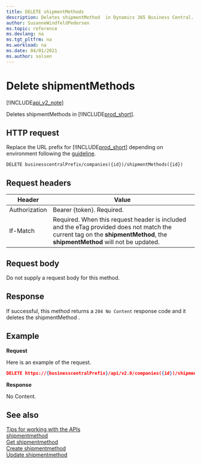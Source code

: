 ```yaml
---
title: DELETE shipmentMethods  
description: Deletes shipmentMethod  in Dynamics 365 Business Central.
author: SusanneWindfeldPedersen
ms.topic: reference
ms.devlang: na
ms.tgt_pltfrm: na
ms.workload: na
ms.date: 04/01/2021
ms.author: solsen
---
```


# Delete shipmentMethods

[!INCLUDE[api_v2_note](../../../includes/api_v2_note.md)]

Deletes shipmentMethods in [!INCLUDE[prod_short](../../../includes/prod_short.md)].

## HTTP request
Replace the URL prefix for [!INCLUDE[prod_short](../../../includes/prod_short.md)] depending on environment following the [guideline](../../v2.0/endpoints-apis-for-dynamics.md).
```
DELETE businesscentralPrefix/companies({id})/shipmentMethods({id})
```

## Request headers

|Header|Value|
|------|-----|
|Authorization  |Bearer {token}. Required. |
|If-Match       |Required. When this request header is included and the eTag provided does not match the current tag on the **shipmentMethod**, the **shipmentMethod** will not be updated. |

## Request body
Do not supply a request body for this method.

## Response
If successful, this method returns a ```204 No Content``` response code and it deletes the shipmentMethod .

## Example

**Request**

Here is an example of the request.

```json
DELETE https://{businesscentralPrefix}/api/v2.0/companies({id})/shipmentMethods({id})
```

**Response** 

No Content.



## See also
[Tips for working with the APIs](../../../developer/devenv-connect-apps-tips.md)    
[shipmentmethod](../resources/dynamics_shipmentmethod.md)    
[Get shipmentmethod](dynamics_shipmentmethod_Get.md)    
[Create shipmentmethod](dynamics_shipmentmethod_Create.md)    
[Update shipmentmethod](dynamics_shipmentmethod_Update.md)    
